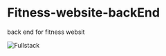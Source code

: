 # Fitness-website-backEnd
back end for fitness websit


![Fullstack](https://github.com/HarshanaEshan/Fitness-website-backEnd/assets/125446054/342f4c7f-9b5b-41c3-8c25-f47ce1cffb4a)

